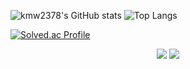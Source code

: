 ![kmw2378's GitHub stats](https://github-readme-stats.vercel.app/api?username=kmw2378&show_icons=true&theme=radical)
![Top Langs](https://github-readme-stats.vercel.app/api/top-langs/?username=kmw2378)

[![Solved.ac Profile](http://mazassumnida.wtf/api/v2/generate_badge?boj=kmw89891)](https://solved.ac/kmw89891/)             

<div align=center>

<img src="https://img.shields.io/badge/Spring Boot-6DB33F?style=for-the-badge&logo=SpringBoot&logoColor=white" />
<img src="https://img.shields.io/badge/Java-007396.svg?style=for-the-badge&logo=Java&logoColor=white" />
